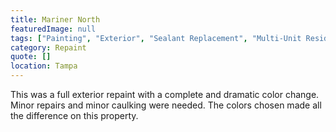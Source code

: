 ```yaml
---
title: Mariner North
featuredImage: null
tags: ["Painting", "Exterior", "Sealant Replacement", "Multi-Unit Residential"]
category: Repaint
quote: []
location: Tampa
---
```


This was a full exterior repaint with a complete and dramatic color change.  Minor repairs and minor caulking were needed.  The colors chosen made all the difference on this property.
